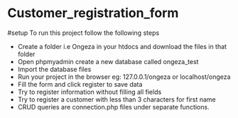 # Customer_registration_form
#setup
To run this project follow the following steps
* Create a folder i.e Ongeza in your htdocs and download the files in that folder
* Open phpmyadmin create a new database called ongeza_test
* Import the database files 
* Run your project in the browser eg: 127.0.0.1/ongeza or localhost/ongeza
* Fill the form and click register to save data
* Try to register information without filling all fields
* Try to register a customer with less than 3 characters for first name
* CRUD queries are connection.php files under separate functions. 


